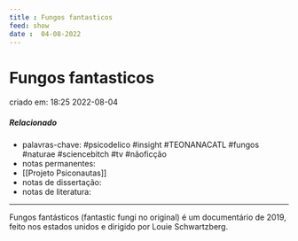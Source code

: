 ```yaml
---
title : Fungos fantasticos
feed: show
date :  04-08-2022
---
```

# Fungos fantasticos
criado em: 18:25 2022-08-04

##### Relacionado
- palavras-chave: #psicodelico #insight #TEONANACATL #fungos #naturae #sciencebitch #tv #nãoficção 
- notas permanentes: 
- [[Projeto Psiconautas]]
- notas de dissertação:
- notas de literatura: 

---
Fungos fantásticos (fantastic fungi no original) é um documentário de 2019, feito nos estados unidos e dirigido por Louie Schwartzberg.
